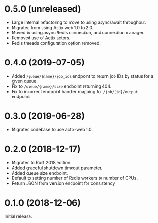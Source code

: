 # 0.5.0 (unreleased)

* Large internal refactoring to move to using async/await throughout.
* Migrated from using Actix web 1.0 to 2.0.
* Moved to using async Redis connection, and connection manager.
* Removed use of Actix actors.
* Redis threads configuration option removed.

# 0.4.0 (2019-07-05)

* Added `/queue/{name}/job_ids` endpoint to return job IDs by status for a
  given queue.
* Fix to `/queue/{name}/size` endpoint returning 404.
* Fix to incorrect endpoint handler mapping for `/job/{id}/output` endpoint.

# 0.3.0 (2019-06-28)

* Migrated codebase to use actix-web 1.0.

# 0.2.0 (2018-12-17)

* Migrated to Rust 2018 edition.
* Added graceful shutdown timeout parameter.
* Added queue size endpoint.
* Default to setting number of Redis workers to number of CPUs.
* Return JSON from version endpoint for consistency.

# 0.1.0 (2018-12-06)

Initial release.
